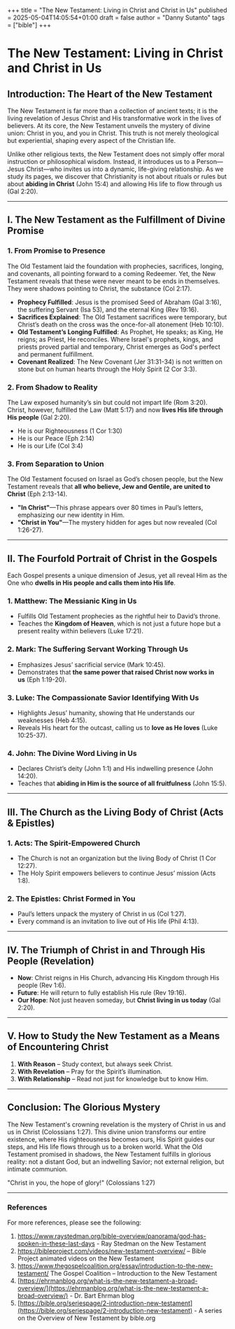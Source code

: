 +++
title = "The New Testament: Living in Christ and Christ in Us"
published = 2025-05-04T14:05:54+01:00
draft = false
author = "Danny Sutanto"
tags = ["bible"]
+++

# The New Testament: Living in Christ and Christ in Us

## Introduction: The Heart of the New Testament
The New Testament is far more than a collection of ancient texts; it is the living revelation of Jesus Christ and His transformative work in the lives of believers. At its core, the New Testament unveils the mystery of divine union: Christ in you, and you in Christ. This truth is not merely theological but experiential, shaping every aspect of the Christian life.

Unlike other religious texts, the New Testament does not simply offer moral instruction or philosophical wisdom. Instead, it introduces us to a Person—Jesus Christ—who invites us into a dynamic, life-giving relationship. As we study its pages, we discover that Christianity is not about rituals or rules but about **abiding in Christ** (John 15:4) and allowing His life to flow through us (Gal 2:20).

---
## I. The New Testament as the Fulfillment of Divine Promise
### 1. From Promise to Presence

The Old Testament laid the foundation with prophecies, sacrifices, longing, and covenants, all pointing forward to a coming Redeemer. Yet, the New Testament reveals that these were never meant to be ends in themselves. They were shadows pointing to Christ, the substance (Col 2:17).
- **Prophecy Fulfilled**: Jesus is the promised Seed of Abraham (Gal 3:16), the suffering Servant (Isa 53), and the eternal King (Rev 19:16).
- **Sacrifices Explained**: The Old Testament sacrifices were temporary, but Christ’s death on the cross was the once-for-all atonement (Heb 10:10).
- **Old Testament’s Longing Fulfilled**: As Prophet, He speaks; as King, He reigns; as Priest, He reconciles. Where Israel's prophets, kings, and priests proved partial and temporary, Christ emerges as God's perfect and permanent fulfillment.
- **Covenant Realized**: The New Covenant (Jer 31:31-34) is not written on stone but on human hearts through the Holy Spirit (2 Cor 3:3).
### 2. From Shadow to Reality
The Law exposed humanity’s sin but could not impart life (Rom 3:20). Christ, however, fulfilled the Law (Matt 5:17) and now **lives His life through His people** (Gal 2:20).
- He is our Righteousness (1 Cor 1:30)
- He is our Peace (Eph 2:14)
- He is our Life (Col 3:4)
### 3. From Separation to Union
The Old Testament focused on Israel as God’s chosen people, but the New Testament reveals that **all who believe, Jew and Gentile, are united to Christ** (Eph 2:13-14).
- **"In Christ"**—This phrase appears over 80 times in Paul’s letters, emphasizing our new identity in Him.
- **"Christ in You"**—The mystery hidden for ages but now revealed (Col 1:26-27).

--- 

## II. The Fourfold Portrait of Christ in the Gospels
Each Gospel presents a unique dimension of Jesus, yet all reveal Him as the One who **dwells in His people and calls them into His life**.
### 1. Matthew: The Messianic King in Us
- Fulfills Old Testament prophecies as the rightful heir to David’s throne.
- Teaches the **Kingdom of Heaven**, which is not just a future hope but a present reality within believers (Luke 17:21).
### 2. Mark: The Suffering Servant Working Through Us
- Emphasizes Jesus’ sacrificial service (Mark 10:45).
- Demonstrates that **the same power that raised Christ now works in us** (Eph 1:19-20).
### 3. Luke: The Compassionate Savior Identifying With Us
- Highlights Jesus’ humanity, showing that He understands our weaknesses (Heb 4:15).
- Reveals His heart for the outcast, calling us to **love as He loves** (Luke 10:25-37).
### 4. John: The Divine Word Living in Us
- Declares Christ’s deity (John 1:1) and His indwelling presence (John 14:20).
- Teaches that **abiding in Him is the source of all fruitfulness** (John 15:5).

---

## III. The Church as the Living Body of Christ (Acts & Epistles)
### 1. Acts: The Spirit-Empowered Church
- The Church is not an organization but the living Body of Christ (1 Cor 12:27).
- The Holy Spirit empowers believers to continue Jesus’ mission (Acts 1:8).
### 2. The Epistles: Christ Formed in You
- Paul’s letters unpack the mystery of Christ in us (Col 1:27).
- Every command is an invitation to live out of His life (Phil 4:13).

---

## IV. The Triumph of Christ in and Through His People (Revelation)
- **Now**: Christ reigns in His Church, advancing His Kingdom through His people (Rev 1:6).
- **Future**: He will return to fully establish His rule (Rev 19:16).
- **Our Hope**: Not just heaven someday, but **Christ living in us today** (Gal 2:20).

---

## V. How to Study the New Testament as a Means of Encountering Christ
1. **With Reason** – Study context, but always seek Christ. 
2. **With Revelation** – Pray for the Spirit’s illumination.
3. **With Relationship** – Read not just for knowledge but to know Him.

---

## Conclusion: The Glorious Mystery
The New Testament's crowning revelation is the mystery of Christ in us and us in Christ (Colossians 1:27). This divine union transforms our entire existence, where His righteousness becomes ours, His Spirit guides our steps, and His life flows through us to a broken world. What the Old Testament promised in shadows, the New Testament fulfills in glorious reality: not a distant God, but an indwelling Savior; not external religion, but intimate communion.

"Christ in you, the hope of glory!" (Colossians 1:27)

---

### References
For more references, please see the following:
1. https://www.raystedman.org/bible-overview/panorama/god-has-spoken-in-these-last-days - Ray Stedman on the New Testament
2. https://bibleproject.com/videos/new-testament-overview/ – Bible Project animated videos on the New Testament
3. https://www.thegospelcoalition.org/essay/introduction-to-the-new-testament/ The Gospel Coalition – Introduction to the New Testament
4. [https://ehrmanblog.org/what-is-the-new-testament-a-broad-overview/](https://ehrmanblog.org/what-is-the-new-testament-a-broad-overview/) - Dr. Bart Ehrman blog
5. [https://bible.org/seriespage/2-introduction-new-testament](https://bible.org/seriespage/2-introduction-new-testament) - A series on the Overview of New Testament by bible.org